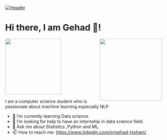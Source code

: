 [![Header](https://c4.wallpaperflare.com/wallpaper/307/474/336/hero-8-bit-minimalism-retro-games-wallpaper-preview.jpg<OWNER>/<OWNER>/readme_header.png "Header")](https://some-url.dev/)


# Hi there, I am Gehad 👋!

<!--
**geehaad/geehaad** is a ✨ _special_ ✨ repository because its `README.md` (this file) appears on your GitHub profile.
-->
<img align="right" src="https://media.giphy.com/media/u18KbOWs65HFK/giphy.gif" width="200"/>

<img height="180em" src="https://github-readme-stats.vercel.app/api?username=geehaad&show_icons=true&hide_border=true&&count_private=true&include_all_commits=true" />

I am a computer science student who is passionate about machine learning especially NLP

- 🌱 I’m currently learning Data science.
- 🤔 I’m looking for help to have an internship in data science field.
- 💬 Ask me about Statistics ,Python and ML.
- 📫 How to reach me: https://www.linkedin.com/in/gehad-hisham/

